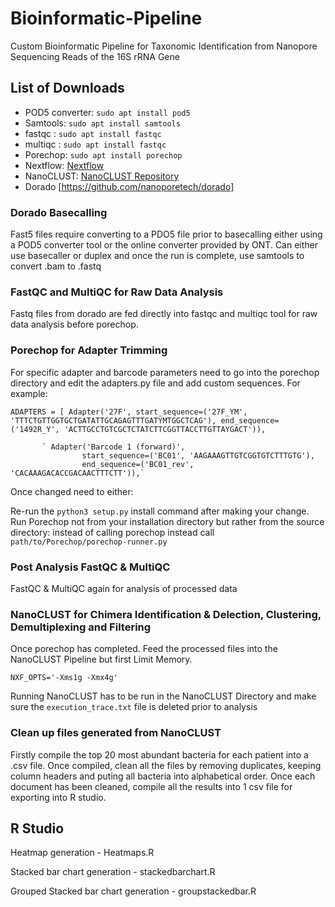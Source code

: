 # Bioinformatic-Pipeline
Custom Bioinformatic Pipeline for Taxonomic Identification from Nanopore Sequencing Reads of the 16S rRNA Gene


## List of Downloads
- POD5 converter: `sudo apt install pod5`
- Samtools: `sudo apt install samtools`
- fastqc : `sudo apt install fastqc`
- multiqc : `sudo apt install fastqc`
- Porechop: `sudo apt install porechop`
- Nextflow: [Nextflow](https://nf-co.re/docs/usage/installation)
- NanoCLUST: [NanoCLUST Repository](https://github.com/genomicsITER/NanoCLUST)
- Dorado [https://github.com/nanoporetech/dorado]

### Dorado Basecalling

Fast5 files require converting to a PDO5 file prior to basecalling either using a POD5 converter tool or the online converter provided by ONT. Can either use basecaller or duplex and once the run is complete, use samtools to convert .bam to .fastq


### FastQC and MultiQC for Raw Data Analysis
Fastq files from dorado are fed directly into fastqc and multiqc tool for raw data analysis before porechop.

### Porechop for Adapter Trimming 

For specific adapter and barcode parameters need to go into the porechop directory and edit the adapters.py file and add custom sequences. For example:


`ADAPTERS = [
    Adapter('27F',
            start_sequence=('27F_YM', 'TTTCTGTTGGTGCTGATATTGCAGAGTTTGATYMTGGCTCAG'),
            end_sequence=('1492R_Y', 'ACTTGCCTGTCGCTCTATCTTCGGTTACCTTGTTAYGACT')),`

           ` Adapter('Barcode 1 (forward)',
                    start_sequence=('BC01', 'AAGAAAGTTGTCGGTGTCTTTGTG'),
                    end_sequence=('BC01_rev', 'CACAAAGACACCGACAACTTTCTT')),`

Once changed need to either: 

Re-run the `python3 setup.py` install command after making your change.
Run Porechop not from your installation directory but rather from the source directory: instead of calling porechop instead call `path/to/Porechop/porechop-runner.py`

### Post Analysis FastQC & MultiQC

FastQC & MultiQC again for analysis of processed data

### NanoCLUST for Chimera Identification & Delection, Clustering, Demultiplexing and Filtering
Once porechop has completed. Feed the processed files into the NanoCLUST Pipeline but first Limit Memory.

`NXF_OPTS='-Xms1g -Xmx4g'`

Running NanoCLUST has to be run in the NanoCLUST Directory and make sure the `execution_trace.txt` file is deleted prior to analysis


### Clean up files generated from NanoCLUST
Firstly compile the top 20 most abundant bacteria for each patient into a .csv file.
Once compiled, clean all the files by removing duplicates, keeping column headers and puting all bacteria into alphabetical order.
Once each document has been cleaned, compile all the results into 1 csv file for exporting into R studio.


## R Studio
 Heatmap generation - Heatmaps.R

 Stacked bar chart generation - stackedbarchart.R

 Grouped Stacked bar chart generation - groupstackedbar.R
